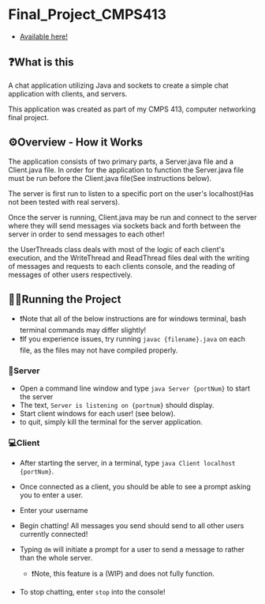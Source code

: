 # Final_Project_CMPS413

- [Available here!](https://github.com/zyjinn/final_project_cmps413)

## ❓What is this

A chat application utilizing Java and sockets to create a simple chat application with clients, and servers.

This application was created as part of my CMPS 413, computer networking final project.

## ⚙Overview - How it Works

The application consists of two primary parts, a Server.java file and a Client.java file. In order for the application to function the Server.java file must be run before the Client.java file(See instructions below).

The server is first run to listen to a specific port on the user's localhost(Has not been tested with real servers).

Once the server is running, Client.java may be run and connect to the server where they will send messages via sockets back and forth between the server in order to send messages to each other!

the UserThreads class deals with most of the logic of each client's execution, and the WriteThread and ReadThread files deal with the writing of messages and requests to each clients console, and the reading of messages of other users respectively.

## 🏃‍♂️Running the Project

- ❗Note that all of the below instructions are for windows terminal, bash terminal commands may differ slightly!
- ❗If you experience issues, try running `javac {filename}.java` on each file, as the files may not have compiled properly.

### 💽Server

- Open a command line window and type `java Server {portNum}` to start the server
- The text, `Server is listening on {portnum}` should display.
- Start client windows for each user! (see below).
- to quit, simply kill the terminal for the server application.

### 💻Client

- After starting the server, in a terminal, type `java Client localhost {portNum}`.

- Once connected as a client, you should be able to see a prompt asking you to enter a user.

- Enter your username

- Begin chatting! All messages you send should send to all other users currently connected!

- Typing `dm` will initiate a prompt for a user to send a message to rather than the whole server.

  - ❗Note, this feature is a (WIP) and does not fully function.

- To stop chatting, enter `stop` into the console!
